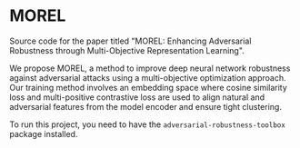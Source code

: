 # MOREL
Source code for the paper titled "MOREL: Enhancing Adversarial Robustness through Multi-Objective Representation Learning".

<!--
<p align="center">
  <img src="/images/MOREL_Overview.png" style="width: 40%; height: auto;">
</p>
-->

We propose MOREL, a method to improve deep neural network robustness against adversarial attacks using a multi-objective optimization approach. Our training method involves an embedding space where cosine similarity loss and multi-positive contrastive loss are used to align natural and adversarial features from the model encoder and ensure tight clustering.

To run this project, you need to have the `adversarial-robustness-toolbox` package installed. 


